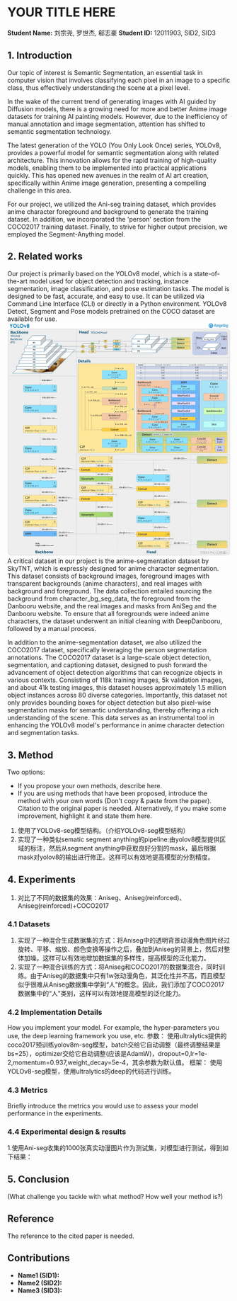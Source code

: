 # YOUR TITLE HERE

**Student Name:** 刘宗尧, 罗世杰, 郗志豪
**Student ID:** 12011903, SID2, SID3

## 1. Introduction

Our topic of interest is Semantic Segmentation, an essential task in computer vision that involves classifying each pixel in an image to a specific class, thus effectively understanding the scene at a pixel level. 

In the wake of the current trend of generating images with AI guided by Diffusion models, there is a growing need for more and better Anime image datasets for training AI painting models. However, due to the inefficiency of manual annotation and image segmentation, attention has shifted to semantic segmentation technology.

The latest generation of the YOLO (You Only Look Once) series, YOLOv8, provides a powerful model for semantic segmentation along with related architecture. This innovation allows for the rapid training of high-quality models, enabling them to be implemented into practical applications quickly. This has opened new avenues in the realm of AI art creation, specifically within Anime image generation, presenting a compelling challenge in this area.

For our project, we utilized the Ani-seg training dataset, which provides anime character foreground and background to generate the training dataset. In addition, we incorporated the 'person' section from the COCO2017 training dataset. Finally, to strive for higher output precision, we employed the Segment-Anything model.


## 2. Related works
Our project is primarily based on the YOLOv8 model, which is a state-of-the-art model used for object detection and tracking, instance segmentation, image classification, and pose estimation tasks. The model is designed to be fast, accurate, and easy to use. It can be utilized via Command Line Interface (CLI) or directly in a Python environment. YOLOv8 Detect, Segment and Pose models pretrained on the COCO dataset are available for use​​.
![Alt text](yolov8.png)
A critical dataset in our project is the anime-segmentation dataset by SkyTNT, which is expressly designed for anime character segmentation. This dataset consists of background images, foreground images with transparent backgrounds (anime characters), and real images with background and foreground. The data collection entailed sourcing the background from character_bg_seg_data, the foreground from the Danbooru website, and the real images and masks from AniSeg and the Danbooru website. To ensure that all foregrounds were indeed anime characters, the dataset underwent an initial cleaning with DeepDanbooru, followed by a manual process.

In addition to the anime-segmentation dataset, we also utilized the COCO2017 dataset, specifically leveraging the person segmentation annotations. The COCO2017 dataset is a large-scale object detection, segmentation, and captioning dataset, designed to push forward the advancement of object detection algorithms that can recognize objects in various contexts. Consisting of 118k training images, 5k validation images, and about 41k testing images, this dataset houses approximately 1.5 million object instances across 80 diverse categories. Importantly, this dataset not only provides bounding boxes for object detection but also pixel-wise segmentation masks for semantic understanding, thereby offering a rich understanding of the scene. This data serves as an instrumental tool in enhancing the YOLOv8 model's performance in anime character detection and segmentation tasks.
## 3. Method
Two options:
- If you propose your own methods, describe here.
- If you are using methods that have been proposed, introduce the method with your own words (Don't copy & paste from the paper). Citation to the original paper is needed. Alternatively, if you make some improvement, highlight it and state them here.

1. 使用了YOLOv8-seg模型结构。（介绍YOLOv8-seg模型结构）
2. 实现了一种类似sematic segment anything的pipeline:由yolov8模型提供区域的标注，然后从segment anything中获取良好分割的mask，最后根据mask对yolov8的输出进行修正。这样可以有效地提高模型的分割精度。
## 4. Experiments
1. 对比了不同的数据集的效果：Aniseg、Aniseg(reinforced)、Aniseg(reinforced)+COCO2017
### 4.1 Datasets
1. 实现了一种混合生成数据集的方式：将Aniseg中的透明背景动漫角色图片经过旋转、平移、缩放、颜色变换等操作之后，叠加到Aniseg的背景上，然后对整体加噪。这样可以有效地增加数据集的多样性，提高模型的泛化能力。
2. 实现了一种混合训练的方式：将Aniseg和COCO2017的数据集混合，同时训练。由于Aniseg的数据集中只有1w张动漫角色，其泛化性并不高，而且模型似乎很难从Aniseg数据集中学到“人”的概念。因此，我们添加了COCO2017数据集中的“人”类别，这样可以有效地提高模型的泛化能力。
### 4.2 Implementation Details
How you implement your model. For example, the hyper-parameters you use, the deep learning framework you use, etc.
参数：
使用ultralytics提供的coco2017预训练yolov8m-seg模型，batch交给它自动调整（最终调整结果是bs=25），optimizer交给它自动调整(应该是AdamW)，dropout=0,lr=1e-2,momentum=0.937,weight_decay=5e-4，其余参数为默认值。
框架：
使用YOLOv8-seg模型，使用ultralytics的deep的代码进行训练。
### 4.3 Metrics
Briefly introduce the metrics you would use to assess your model performance in the experiments.

### 4.4 Experimental design & results
1.使用Ani-seg收集的1000张真实动漫图片作为测试集，对模型进行测试，得到如下结果：

## 5. Conclusion
(What challenge you tackle with what method? How well your method is?)

## Reference
The reference to the cited paper is needed.

## Contributions
- **Name1 (SID1):**
- **Name2 (SID2):**
- **Name3 (SID3):**

